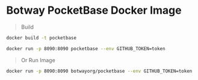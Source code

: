 # Botway PocketBase Docker Image

> Build

```bash
docker build -t pocketbase

docker run -p 8090:8090 pocketbase --env GITHUB_TOKEN=token
```

> Or Run Image

```bash
docker run -p 8090:8090 botwayorg/pocketbase --env GITHUB_TOKEN=token
```
